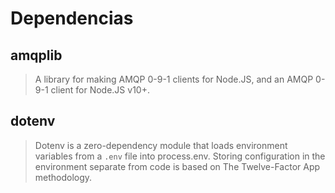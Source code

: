 # Dependencias

## amqplib
> A library for making AMQP 0-9-1 clients for Node.JS, and an AMQP 0-9-1 client for Node.JS v10+.
## dotenv
> Dotenv is a zero-dependency module that loads environment variables from a `.env` file into process.env. Storing configuration in the environment separate from code is based on The Twelve-Factor App methodology.